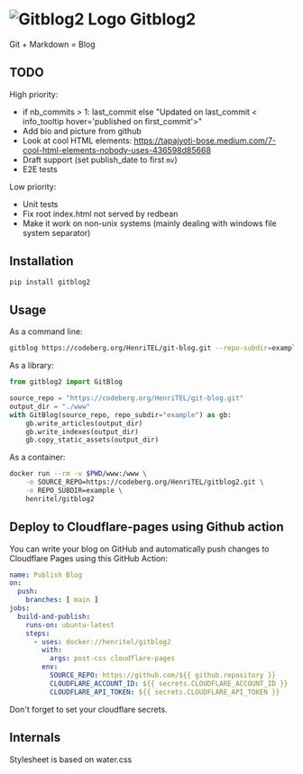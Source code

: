 # ![Gitblog2 Logo](https://blog.henritel.com/media/favicon.svg "title") Gitblog2

Git + Markdown = Blog

## TODO

High priority:

* if nb_commits > 1: last_commit else "Updated on last_commit < info_tooltip hover='published on first_commit'>"
* Add bio and picture from github
* Look at cool HTML elements: <https://tapajyoti-bose.medium.com/7-cool-html-elements-nobody-uses-436598d85668>
* Draft support (set publish_date to first `mv`)
* E2E tests

Low priority:

* Unit tests
* Fix root index.html not served by redbean
* Make it work on non-unix systems (mainly dealing with windows file system separator)

## Installation

```bash
pip install gitblog2
```

## Usage

As a command line:

```bash
gitblog https://codeberg.org/HenriTEL/git-blog.git --repo-subdir=example
```

As a library:

```python
from gitblog2 import GitBlog

source_repo = "https://codeberg.org/HenriTEL/git-blog.git"
output_dir = "./www"
with GitBlog(source_repo, repo_subdir="example") as gb:
    gb.write_articles(output_dir)
    gb.write_indexes(output_dir)
    gb.copy_static_assets(output_dir)
```

As a container:

```bash
docker run --rm -v $PWD/www:/www \
    -e SOURCE_REPO=https://codeberg.org/HenriTEL/gitblog2.git \
    -e REPO_SUBDIR=example \
    henritel/gitblog2
```

## Deploy to Cloudflare-pages using Github action

You can write your blog on GitHub and automatically push changes to Cloudflare Pages using this GitHub Action:

```yaml
name: Publish Blog
on:
  push:
    branches: [ main ]
jobs:
  build-and-publish:
    runs-on: ubuntu-latest
    steps:
      - uses: docker://henritel/gitblog2
        with:
          args: post-css cloudflare-pages
        env:
          SOURCE_REPO: https://github.com/${{ github.repository }}
          CLOUDFLARE_ACCOUNT_ID: ${{ secrets.CLOUDFLARE_ACCOUNT_ID }}
          CLOUDFLARE_API_TOKEN: ${{ secrets.CLOUDFLARE_API_TOKEN }}
```

Don't forget to set your cloudflare secrets.

## Internals

Stylesheet is based on water.css
